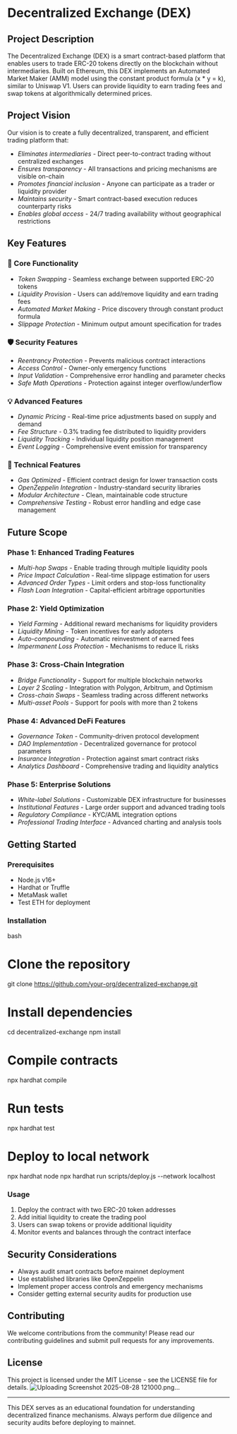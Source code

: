 # Decentralized Exchange (DEX)

## Project Description

The Decentralized Exchange (DEX) is a smart contract-based platform that enables users to trade ERC-20 tokens directly on the blockchain without intermediaries. Built on Ethereum, this DEX implements an Automated Market Maker (AMM) model using the constant product formula (x * y = k), similar to Uniswap V1. Users can provide liquidity to earn trading fees and swap tokens at algorithmically determined prices.

## Project Vision

Our vision is to create a fully decentralized, transparent, and efficient trading platform that:

- *Eliminates intermediaries* - Direct peer-to-contract trading without centralized exchanges
- *Ensures transparency* - All transactions and pricing mechanisms are visible on-chain
- *Promotes financial inclusion* - Anyone can participate as a trader or liquidity provider
- *Maintains security* - Smart contract-based execution reduces counterparty risks
- *Enables global access* - 24/7 trading availability without geographical restrictions

## Key Features

### 🚀 Core Functionality
- *Token Swapping* - Seamless exchange between supported ERC-20 tokens
- *Liquidity Provision* - Users can add/remove liquidity and earn trading fees
- *Automated Market Making* - Price discovery through constant product formula
- *Slippage Protection* - Minimum output amount specification for trades

### 🛡 Security Features
- *Reentrancy Protection* - Prevents malicious contract interactions
- *Access Control* - Owner-only emergency functions
- *Input Validation* - Comprehensive error handling and parameter checks
- *Safe Math Operations* - Protection against integer overflow/underflow

### 💡 Advanced Features
- *Dynamic Pricing* - Real-time price adjustments based on supply and demand
- *Fee Structure* - 0.3% trading fee distributed to liquidity providers
- *Liquidity Tracking* - Individual liquidity position management
- *Event Logging* - Comprehensive event emission for transparency

### 🔧 Technical Features
- *Gas Optimized* - Efficient contract design for lower transaction costs
- *OpenZeppelin Integration* - Industry-standard security libraries
- *Modular Architecture* - Clean, maintainable code structure
- *Comprehensive Testing* - Robust error handling and edge case management

## Future Scope

### Phase 1: Enhanced Trading Features
- *Multi-hop Swaps* - Enable trading through multiple liquidity pools
- *Price Impact Calculation* - Real-time slippage estimation for users
- *Advanced Order Types* - Limit orders and stop-loss functionality
- *Flash Loan Integration* - Capital-efficient arbitrage opportunities

### Phase 2: Yield Optimization
- *Yield Farming* - Additional reward mechanisms for liquidity providers
- *Liquidity Mining* - Token incentives for early adopters
- *Auto-compounding* - Automatic reinvestment of earned fees
- *Impermanent Loss Protection* - Mechanisms to reduce IL risks

### Phase 3: Cross-Chain Integration
- *Bridge Functionality* - Support for multiple blockchain networks
- *Layer 2 Scaling* - Integration with Polygon, Arbitrum, and Optimism
- *Cross-chain Swaps* - Seamless trading across different networks
- *Multi-asset Pools* - Support for pools with more than 2 tokens

### Phase 4: Advanced DeFi Features
- *Governance Token* - Community-driven protocol development
- *DAO Implementation* - Decentralized governance for protocol parameters
- *Insurance Integration* - Protection against smart contract risks
- *Analytics Dashboard* - Comprehensive trading and liquidity analytics

### Phase 5: Enterprise Solutions
- *White-label Solutions* - Customizable DEX infrastructure for businesses
- *Institutional Features* - Large order support and advanced trading tools
- *Regulatory Compliance* - KYC/AML integration options
- *Professional Trading Interface* - Advanced charting and analysis tools

## Getting Started

### Prerequisites
- Node.js v16+
- Hardhat or Truffle
- MetaMask wallet
- Test ETH for deployment

### Installation
bash
# Clone the repository
git clone https://github.com/your-org/decentralized-exchange.git

# Install dependencies
cd decentralized-exchange
npm install

# Compile contracts
npx hardhat compile

# Run tests
npx hardhat test

# Deploy to local network
npx hardhat node
npx hardhat run scripts/deploy.js --network localhost


### Usage
1. Deploy the contract with two ERC-20 token addresses
2. Add initial liquidity to create the trading pool
3. Users can swap tokens or provide additional liquidity
4. Monitor events and balances through the contract interface

## Security Considerations

- Always audit smart contracts before mainnet deployment
- Use established libraries like OpenZeppelin
- Implement proper access controls and emergency mechanisms
- Consider getting external security audits for production use

## Contributing

We welcome contributions from the community! Please read our contributing guidelines and submit pull requests for any improvements.

## License

This project is licensed under the MIT License - see the LICENSE file for details.
![Uploading Screenshot 2025-08-28 121000.png…]()

---

This DEX serves as an educational foundation for understanding decentralized finance mechanisms. Always perform due diligence and security audits before deploying to mainnet.
